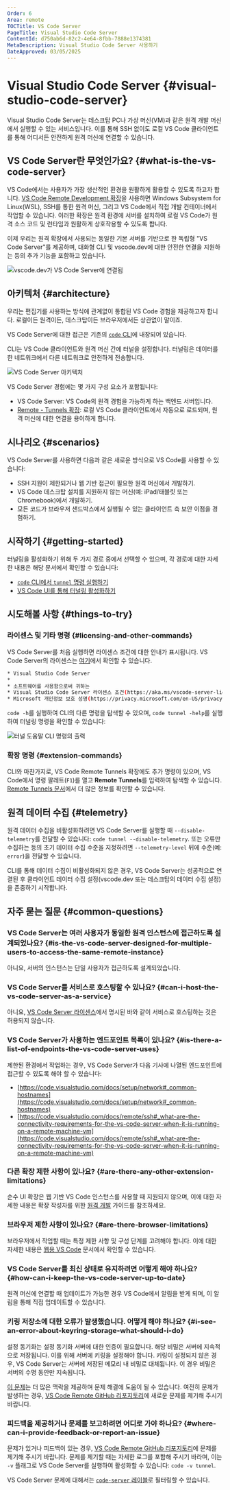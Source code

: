 ```yaml
---
Order: 6
Area: remote
TOCTitle: VS Code Server
PageTitle: Visual Studio Code Server
ContentId: d750ab6d-82c2-4e64-8fbb-7888e1374381
MetaDescription: Visual Studio Code Server 사용하기
DateApproved: 03/05/2025
---
```

# Visual Studio Code Server {#visual-studio-code-server}

Visual Studio Code Server는 데스크탑 PC나 가상 머신(VM)과 같은 원격 개발 머신에서 실행할 수 있는 서비스입니다. 이를 통해 SSH 없이도 로컬 VS Code 클라이언트를 통해 어디서든 안전하게 원격 머신에 연결할 수 있습니다.

## VS Code Server란 무엇인가요? {#what-is-the-vs-code-server}

VS Code에서는 사용자가 가장 생산적인 환경을 원활하게 활용할 수 있도록 하고자 합니다. [VS Code Remote Development 확장](/docs/remote/remote-overview.md)을 사용하면 Windows Subsystem for Linux(WSL), SSH를 통한 원격 머신, 그리고 VS Code에서 직접 개발 컨테이너에서 작업할 수 있습니다. 이러한 확장은 원격 환경에 서버를 설치하여 로컬 VS Code가 원격 소스 코드 및 런타임과 원활하게 상호작용할 수 있도록 합니다.

이제 우리는 원격 확장에서 사용되는 동일한 기본 서버를 기반으로 한 독립형 "VS Code Server"를 제공하며, 대화형 CLI 및 vscode.dev에 대한 안전한 연결을 지원하는 등의 추가 기능을 포함하고 있습니다.

![vscode.dev가 VS Code Server에 연결됨](images/vscode-server/server-connected.png)

## 아키텍처 {#architecture}

우리는 편집기를 사용하는 방식에 관계없이 통합된 VS Code 경험을 제공하고자 합니다. 로컬이든 원격이든, 데스크탑이든 브라우저에서든 상관없이 말이죠.

VS Code Server에 대한 접근은 기존의 [`code` CLI](/docs/editor/command-line.md#launching-from-command-line)에 내장되어 있습니다.

CLI는 VS Code 클라이언트와 원격 머신 간에 터널을 설정합니다. 터널링은 데이터를 한 네트워크에서 다른 네트워크로 안전하게 전송합니다.

![VS Code Server 아키텍처](images/vscode-server/server-arch-latest.png)

VS Code Server 경험에는 몇 가지 구성 요소가 포함됩니다:

* VS Code Server: VS Code의 원격 경험을 가능하게 하는 백엔드 서버입니다.
* [Remote - Tunnels 확장](/docs/remote/tunnels.md): 로컬 VS Code 클라이언트에서 자동으로 로드되며, 원격 머신에 대한 연결을 용이하게 합니다.

## 시나리오 {#scenarios}

VS Code Server를 사용하면 다음과 같은 새로운 방식으로 VS Code를 사용할 수 있습니다:

* SSH 지원이 제한되거나 웹 기반 접근이 필요한 원격 머신에서 개발하기.
* VS Code 데스크탑 설치를 지원하지 않는 머신(예: iPad/태블릿 또는 Chromebook)에서 개발하기.
* 모든 코드가 브라우저 샌드박스에서 실행될 수 있는 클라이언트 측 보안 이점을 경험하기.

## 시작하기 {#getting-started}

터널링을 활성화하기 위해 두 가지 경로 중에서 선택할 수 있으며, 각 경로에 대한 자세한 내용은 해당 문서에서 확인할 수 있습니다:

* [`code` CLI에서 `tunnel` 명령 실행하기](/docs/remote/tunnels.md#using-the-code-cli)
* [VS Code UI를 통해 터널링 활성화하기](/docs/remote/tunnels.md#using-the-vs-code-ui)

## 시도해볼 사항 {#things-to-try}

### 라이센스 및 기타 명령 {#licensing-and-other-commands}

VS Code Server를 처음 실행하면 라이센스 조건에 대한 안내가 표시됩니다. VS Code Server의 라이센스는 [여기](https://aka.ms/vscode-server-license)에서 확인할 수 있습니다.

```bash
* Visual Studio Code Server
*
* 소프트웨어를 사용함으로써 귀하는
* Visual Studio Code Server 라이센스 조건(https://aka.ms/vscode-server-license) 및
* Microsoft 개인정보 보호 성명(https://privacy.microsoft.com/en-US/privacystatement)에 동의합니다.
```

`code -h`를 실행하여 CLI의 다른 명령을 탐색할 수 있으며, `code tunnel -help`를 실행하여 터널링 명령을 확인할 수 있습니다:

![터널 도움말 CLI 명령의 출력](images/vscode-server/tunnel-help.png)

### 확장 명령 {#extension-commands}

CLI와 마찬가지로, VS Code Remote Tunnels 확장에도 추가 명령이 있으며, VS Code에서 명령 팔레트(`F1`)를 열고 **Remote Tunnels**를 입력하여 탐색할 수 있습니다. [Remote Tunnels 문서](/docs/remote/tunnels.md)에서 더 많은 정보를 확인할 수 있습니다.

## 원격 데이터 수집 {#telemetry}

원격 데이터 수집을 비활성화하려면 VS Code Server를 실행할 때 `--disable-telemetry`를 전달할 수 있습니다: `code tunnel --disable-telemetry`. 또는 오류만 수집하는 등의 초기 데이터 수집 수준을 지정하려면 `--telemetry-level` 뒤에 수준(예: `error`)을 전달할 수 있습니다.

CLI를 통해 데이터 수집이 비활성화되지 않은 경우, VS Code Server는 성공적으로 연결된 후 클라이언트 데이터 수집 설정(vscode.dev 또는 데스크탑의 데이터 수집 설정)을 존중하기 시작합니다.

## 자주 묻는 질문 {#common-questions}

### VS Code Server는 여러 사용자가 동일한 원격 인스턴스에 접근하도록 설계되었나요? {#is-the-vs-code-server-designed-for-multiple-users-to-access-the-same-remote-instance}

아니요, 서버의 인스턴스는 단일 사용자가 접근하도록 설계되었습니다.

### VS Code Server를 서비스로 호스팅할 수 있나요? {#can-i-host-the-vs-code-server-as-a-service}

아니요, [VS Code Server 라이센스](https://aka.ms/vscode-server-license)에서 명시된 바와 같이 서비스로 호스팅하는 것은 허용되지 않습니다.

### VS Code Server가 사용하는 엔드포인트 목록이 있나요? {#is-there-a-list-of-endpoints-the-vs-code-server-uses}

제한된 환경에서 작업하는 경우, VS Code Server가 다음 기사에 나열된 엔드포인트에 접근할 수 있도록 해야 할 수 있습니다:

* [https://code.visualstudio.com/docs/setup/network#_common-hostnames](https://code.visualstudio.com/docs/setup/network#_common-hostnames)
* [https://code.visualstudio.com/docs/remote/ssh#_what-are-the-connectivity-requirements-for-the-vs-code-server-when-it-is-running-on-a-remote-machine-vm](https://code.visualstudio.com/docs/remote/ssh#_what-are-the-connectivity-requirements-for-the-vs-code-server-when-it-is-running-on-a-remote-machine-vm)

### 다른 확장 제한 사항이 있나요? {#are-there-any-other-extension-limitations}

순수 UI 확장은 웹 기반 VS Code 인스턴스를 사용할 때 지원되지 않으며, 이에 대한 자세한 내용은 확장 작성자를 위한 [원격 개발](/api/advanced-topics/remote-extensions.md#architecture-and-extension-kinds) 가이드를 참조하세요.

### 브라우저 제한 사항이 있나요? {#are-there-browser-limitations}

브라우저에서 작업할 때는 특정 제한 사항 및 구성 단계를 고려해야 합니다. 이에 대한 자세한 내용은 [웹용 VS Code](/docs/editor/vscode-web.md#additional-browser-setup) 문서에서 확인할 수 있습니다.

### VS Code Server를 최신 상태로 유지하려면 어떻게 해야 하나요? {#how-can-i-keep-the-vs-code-server-up-to-date}

원격 머신에 연결할 때 업데이트가 가능한 경우 VS Code에서 알림을 받게 되며, 이 알림을 통해 직접 업데이트할 수 있습니다.

### 키링 저장소에 대한 오류가 발생했습니다. 어떻게 해야 하나요? {#i-see-an-error-about-keyring-storage-what-should-i-do}

설정 동기화는 설정 동기화 서버에 대한 인증이 필요합니다. 해당 비밀은 서버에 지속적으로 저장됩니다. 이를 위해 서버에 키링을 설정해야 합니다. 키링이 설정되지 않은 경우, VS Code Server는 서버에 저장된 메모리 내 비밀로 대체됩니다. 이 경우 비밀은 서버의 수명 동안만 지속됩니다.

[이 문제](https://github.com/microsoft/vscode-remote-release/issues/8628)는 더 많은 맥락을 제공하며 문제 해결에 도움이 될 수 있습니다. 여전히 문제가 발생하는 경우, [VS Code Remote GitHub 리포지토리](https://github.com/microsoft/vscode-remote-release/issues)에 새로운 문제를 제기해 주시기 바랍니다.

### 피드백을 제공하거나 문제를 보고하려면 어디로 가야 하나요? {#where-can-i-provide-feedback-or-report-an-issue}

문제가 있거나 피드백이 있는 경우, [VS Code Remote GitHub 리포지토리](https://github.com/microsoft/vscode-remote-release/issues)에 문제를 제기해 주시기 바랍니다. 문제를 제기할 때는 자세한 로그를 포함해 주시기 바라며, 이는 `-v` 플래그로 VS Code Server를 실행하여 활성화할 수 있습니다: `code -v tunnel`.

VS Code Server 문제에 대해서는 [`code-server` 레이블](https://github.com/microsoft/vscode-remote-release/issues?q=is%3Aissue+is%3Aopen+label%3Acode-server)로 필터링할 수 있습니다.